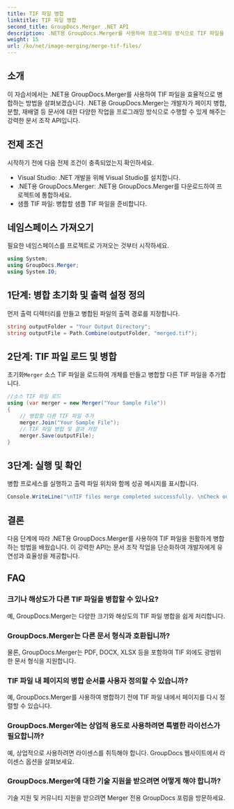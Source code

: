 ```yaml
---
title: TIF 파일 병합
linktitle: TIF 파일 병합
second_title: GroupDocs.Merger .NET API
description: .NET용 GroupDocs.Merger를 사용하여 프로그래밍 방식으로 TIF 파일을 병합하는 방법을 알아보세요. .NET 개발자를 위한 효율적인 문서 조작 API입니다.
weight: 15
url: /ko/net/image-merging/merge-tif-files/
---
```

## 소개
이 자습서에서는 .NET용 GroupDocs.Merger를 사용하여 TIF 파일을 효율적으로 병합하는 방법을 살펴보겠습니다. .NET용 GroupDocs.Merger는 개발자가 페이지 병합, 분할, 재배열 등 문서에 대한 다양한 작업을 프로그래밍 방식으로 수행할 수 있게 해주는 강력한 문서 조작 API입니다.
## 전제 조건
시작하기 전에 다음 전제 조건이 충족되었는지 확인하세요.
- Visual Studio: .NET 개발을 위해 Visual Studio를 설치합니다.
- .NET용 GroupDocs.Merger: .NET용 GroupDocs.Merger를 다운로드하여 프로젝트에 통합하세요.
- 샘플 TIF 파일: 병합할 샘플 TIF 파일을 준비합니다.

## 네임스페이스 가져오기
필요한 네임스페이스를 프로젝트로 가져오는 것부터 시작하세요.
```csharp
using System; 
using GroupDocs.Merger;
using System.IO;
```
## 1단계: 병합 초기화 및 출력 설정 정의
먼저 출력 디렉터리를 만들고 병합된 파일의 출력 경로를 지정합니다.
```csharp
string outputFolder = "Your Output Directory";
string outputFile = Path.Combine(outputFolder, "merged.tif");
```
## 2단계: TIF 파일 로드 및 병합
 초기화`Merger` 소스 TIF 파일을 로드하여 개체를 만들고 병합할 다른 TIF 파일을 추가합니다.
```csharp
//소스 TIF 파일 로드
using (var merger = new Merger("Your Sample File"))
{
    // 병합할 다른 TIF 파일 추가
    merger.Join("Your Sample File");
    // TIF 파일 병합 및 결과 저장
    merger.Save(outputFile);
}
```
## 3단계: 실행 및 확인
병합 프로세스를 실행하고 출력 파일 위치와 함께 성공 메시지를 표시합니다.
```csharp
Console.WriteLine("\nTIF files merge completed successfully. \nCheck output in {0}", outputFolder);
```

## 결론
다음 단계에 따라 .NET용 GroupDocs.Merger를 사용하여 TIF 파일을 원활하게 병합하는 방법을 배웠습니다. 이 강력한 API는 문서 조작 작업을 단순화하여 개발자에게 유연성과 효율성을 제공합니다.

## FAQ
### 크기나 해상도가 다른 TIF 파일을 병합할 수 있나요?
예, GroupDocs.Merger는 다양한 크기와 해상도의 TIF 파일 병합을 쉽게 처리합니다.
### GroupDocs.Merger는 다른 문서 형식과 호환됩니까?
물론, GroupDocs.Merger는 PDF, DOCX, XLSX 등을 포함하여 TIF 외에도 광범위한 문서 형식을 지원합니다.
### TIF 파일 내 페이지의 병합 순서를 사용자 정의할 수 있습니까?
예, GroupDocs.Merger를 사용하여 병합하기 전에 TIF 파일 내에서 페이지를 다시 정렬할 수 있습니다.
### GroupDocs.Merger에는 상업적 용도로 사용하려면 특별한 라이선스가 필요합니까?
예, 상업적으로 사용하려면 라이센스를 취득해야 합니다. GroupDocs 웹사이트에서 라이센스 옵션을 살펴보세요.
### GroupDocs.Merger에 대한 기술 지원을 받으려면 어떻게 해야 합니까?
기술 지원 및 커뮤니티 지원을 받으려면 Merger 전용 GroupDocs 포럼을 방문하세요.